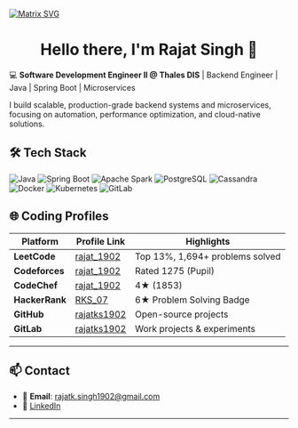 [![Matrix SVG](https://raw.githubusercontent.com/rodrigograca31/rodrigograca31/master/matrix.svg)](https://www.youtube.com/channel/UCcSu42m7xhCumIKkKupnpRA) 
<p>
  <h1 align="center"><b>Hello there, I'm Rajat Singh 👋</b></h1>
</p>

💻 **Software Development Engineer II @ Thales DIS** | Backend Engineer | Java | Spring Boot | Microservices  

I build scalable, production-grade backend systems and microservices, focusing on automation, performance optimization, and cloud-native solutions.
## 🛠️ Tech Stack
![Java](https://img.shields.io/badge/Java-ED8B00?style=for-the-badge&logo=openjdk&logoColor=white)
![Spring Boot](https://img.shields.io/badge/Spring%20Boot-6DB33F?style=for-the-badge&logo=springboot&logoColor=white)
![Apache Spark](https://img.shields.io/badge/Apache%20Spark-E25A1C?style=for-the-badge&logo=apachespark&logoColor=white)
![PostgreSQL](https://img.shields.io/badge/PostgreSQL-336791?style=for-the-badge&logo=postgresql&logoColor=white)
![Cassandra](https://img.shields.io/badge/Cassandra-1287B1?style=for-the-badge&logo=apachecassandra&logoColor=white)
![Docker](https://img.shields.io/badge/Docker-2496ED?style=for-the-badge&logo=docker&logoColor=white)
![Kubernetes](https://img.shields.io/badge/Kubernetes-326CE5?style=for-the-badge&logo=kubernetes&logoColor=white)
![GitLab](https://img.shields.io/badge/GitLab-FC6D26?style=for-the-badge&logo=gitlab&logoColor=white)


## 🌐 Coding Profiles

| Platform       | Profile Link                                                   | Highlights                                 |
|---------------|---------------------------------------------------------------|-------------------------------------------|
| **LeetCode**   | [rajat_1902](https://leetcode.com/u/rajat_1902)               | Top 13%, 1,694+ problems solved          |
| **Codeforces** | [rajat_1902](https://codeforces.com/profile/rajat_1902)       | Rated 1275 (Pupil)                        |
| **CodeChef**   | [rajat_1902](https://www.codechef.com/users/rajat_1902)       | 4★ (1853)                                 |
| **HackerRank** | [RKS_07](https://www.hackerrank.com/RKS__07)                  | 6★ Problem Solving Badge                 |
| **GitHub**     | [rajatks1902](https://github.com/rajatks1902)                 | Open-source projects                     |
| **GitLab**     | [rajatks1902](https://gitlab.com/rajatks1902)                 | Work projects & experiments              |

---

## 📫 Contact
- 📧 **Email**: rajatk.singh1902@gmail.com  
- 💼 [LinkedIn](https://linkedin.com/in/rajat-kumar-singh-a816791a5)  

---


<!--
**Sunchit/Sunchit** is a ✨ _special_ ✨ repository because its `README.md` (this file) appears on your GitHub profile.

### Hi there <img src="https://github.com/TheDudeThatCode/TheDudeThatCode/raw/master/Assets/Hi.gif" style="max-width:100%;" width="29px"> 
Here are some ideas to get you started:

[![Coding Decoded's github activity graph](https://activity-graph.herokuapp.com/graph?username=Sunchit&theme=dracula)](https://github.com/Sunchit/Coding-Decoded)

- 🔭 I’m currently working on ...
- 🌱 I’m currently learning ...
- 👯 I’m looking to collaborate on ...
- 🤔 I’m looking for help with ...
- 💬 Ask me about ...
- 📫 How to reach me: ...
- 😄 Pronouns: ...
- ⚡ Fun fact: ...
-->
